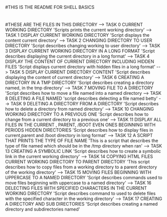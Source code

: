 #THIS IS THE README FOR SHELL BASICS
# 
#THESE ARE THE FILES IN THIS DIRECTORY
 --> TASK 0 CURRENT WORKING DIRECTORY 'Scripts prints the current working directory'
 --> TASK 1 DISPLAY CURRENT WORKING DIRECTORY 'Script displays the content current directory'
 --> TASK 2 CHANGING DIRECTORY TO USER DIRECTORY 'Script describes changing working to user directory'
 --> TASK 3 DISPLAY CURRENT WORKING DIRECTORY IN A LONG FORMAT 'Script describes displaying the current directory in a long format'
 --> TASK 4 DISPLAY THE CONTENT OF CURRENT DIRECTORY INCLUDING HIDDEN FILES 'Script displays current directory with hidden files in a long format'
 --> TASK 5 DISPLAY CURRENT DIRECTORY CONTENT 'Script describes displaying the content of current directory'
 --> TASK 6 CREATING A DIRECTORY IN A TMP DIRECTORY 'Script describes creating a directory named, in the tmp directory'
 --> TASK 7 MOVING FILE TO A DIRECTORY  'Script describes how to move a file named into a named directory
 --> TASK 8 DELETING A FILE NAMED 'script describes delecting a file named betty'
 --> TASK 9 DELETING A DIRECTORY FROM A DIRECTORY 'Script describes how to delete a directory from named directory'
 --> TASK 10 CHANGING WORKING DIRECTORY TO A PREVIOUS ONE 'Script describes how to change from a current directory to a previous one'
 --> TASK 11 DISPLAY ALL FILES IN THE CURRENT , PARENT, /BOOT EVEN ONES BEGINNING WITH PERIODS HIDDEN DIRECTORIES 'Script describes how to display files in current,parent and /boot directory in long format'
 --> TASK 12 A SCRIPT THAT PRINTS THE TYPE OF FILE NAME 'This is a script that describes the type of file named which should be in the /tmp directory when ran'
 --> TASK 13 CREATING A SYMBOLIC LINK 'Script describes how to create a symbolic link in the current working directory'
 --> TASK 14 COPYING HTML FILES CURRENT WORKING DIRECTORY TO PARENT DIRECTORY 'This script describes how to copy files from a working directory to a parent directory of the working directory'
 --> TASK 15 MOVING FILES BEGINNING WITH UPPERCASE TO A NAMED DIRECTORY 'Script describes commands used to move files beginning with uppercase to a named directory'
 --> TASK 16 DELECTING FILES WITH SPECIFIED CHARACTERS IN THE CURRENT WORKING DIRECTORY 'Script describes command to used to delete files with the specified character in the working directory'
 --> TASK 17 CREATING A DIRECTORY AND SUB DIRECTORIES 'Script describes creating a named directory and subdirectories named'
